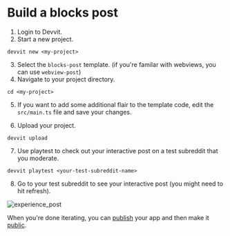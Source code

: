 # Build a blocks post

1. Login to Devvit.
2. Start a new project.

```tsx
devvit new <my-project>
```

3. Select the `blocks-post` template. (if you're familar with webviews, you can use `webview-post`)
4. Navigate to your project directory.

```tsx
cd <my-project>
```

5. If you want to add some additional flair to the template code, edit the `src/main.ts` file and save your changes.

6. Upload your project.

```tsx
devvit upload
```

7. Use playtest to check out your interactive post on a test subreddit that you moderate.

```tsx
devvit playtest <your-test-subreddit-name>
```

8. Go to your test subreddit to see your interactive post (you might need to hit refresh).

![experience_post](./assets/experience-post-example.png)

When you're done iterating, you can [publish](dev_guide.mdx#9-publish) your app and then make it [public](./publishing).
